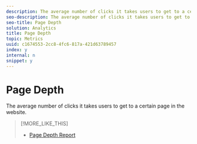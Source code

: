 ```yaml
---
description: The average number of clicks it takes users to get to a certain page in the website.
seo-description: The average number of clicks it takes users to get to a certain page in the website.
seo-title: Page Depth
solution: Analytics
title: Page Depth
topic: Metrics
uuid: c1674553-2cc8-4fc6-817a-421d63789457
index: y
internal: n
snippet: y
---
```


# Page Depth

The average number of clicks it takes users to get to a certain page in the website.

>[!MORE_LIKE_THIS]
>
>* [Page Depth Report](reports_page_depth.md#concept_58DB9CFE4F0042ADB43AB86EF3DC4A7B)

